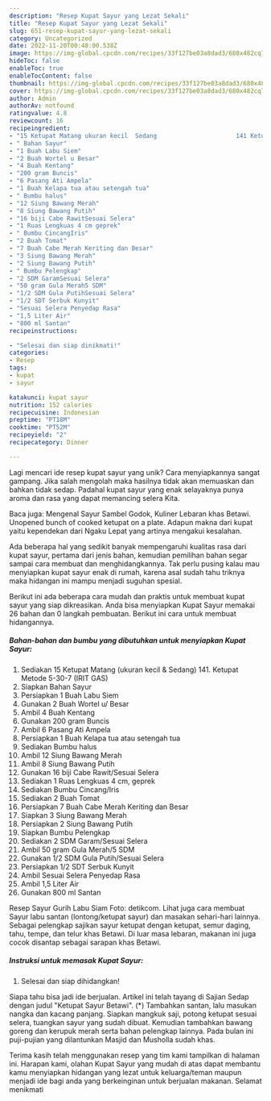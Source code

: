 ```yaml
---
description: "Resep Kupat Sayur yang Lezat Sekali"
title: "Resep Kupat Sayur yang Lezat Sekali"
slug: 651-resep-kupat-sayur-yang-lezat-sekali
category: Uncategorized
date: 2022-11-20T00:48:00.538Z
image: https://img-global.cpcdn.com/recipes/33f127be03a8dad3/680x482cq70/kupat-sayur-foto-resep-utama.jpg
hideToc: false
enableToc: true
enableTocContent: false
thumbnail: https://img-global.cpcdn.com/recipes/33f127be03a8dad3/680x482cq70/kupat-sayur-foto-resep-utama.jpg
cover: https://img-global.cpcdn.com/recipes/33f127be03a8dad3/680x482cq70/kupat-sayur-foto-resep-utama.jpg
author: Admin
authorAv: notfound
ratingvalue: 4.8
reviewcount: 16
recipeingredient:
- "15 Ketupat Matang ukuran kecil  Sedang                      141 Ketupat Metode 5307 IRIT GAS"
- " Bahan Sayur"
- "1 Buah Labu Siem"
- "2 Buah Wortel u Besar"
- "4 Buah Kentang"
- "200 gram Buncis"
- "6 Pasang Ati Ampela"
- "1 Buah Kelapa tua atau setengah tua"
- " Bumbu halus"
- "12 Siung Bawang Merah"
- "8 Siung Bawang Putih"
- "16 biji Cabe RawitSesuai Selera"
- "1 Ruas Lengkuas 4 cm geprek"
- " Bumbu CincangIris"
- "2 Buah Tomat"
- "7 Buah Cabe Merah Keriting dan Besar"
- "3 Siung Bawang Merah"
- "2 Siung Bawang Putih"
- " Bumbu Pelengkap"
- "2 SDM GaramSesuai Selera"
- "50 gram Gula Merah5 SDM"
- "1/2 SDM Gula PutihSesuai Selera"
- "1/2 SDT Serbuk Kunyit"
- "Sesuai Selera Penyedap Rasa"
- "1,5 Liter Air"
- "800 ml Santan"
recipeinstructions:

- "Selesai dan siap dinikmati!"
categories:
- Resep
tags:
- kupat
- sayur

katakunci: kupat sayur 
nutrition: 152 calories
recipecuisine: Indonesian
preptime: "PT18M"
cooktime: "PT52M"
recipeyield: "2"
recipecategory: Dinner

---
```





Lagi mencari ide resep kupat sayur yang unik? Cara menyiapkannya sangat gampang. Jika salah mengolah maka hasilnya tidak akan memuaskan dan bahkan tidak sedap. Padahal kupat sayur yang enak selayaknya punya aroma dan rasa yang dapat memancing selera Kita.





Baca juga: Mengenal Sayur Sambel Godok, Kuliner Lebaran khas Betawi. Unopened bunch of cooked ketupat on a plate. Adapun makna dari kupat yaitu kependekan dari Ngaku Lepat yang artinya mengakui kesalahan.

Ada beberapa hal yang sedikit banyak mempengaruhi kualitas rasa dari kupat sayur, pertama dari jenis bahan, kemudian pemilihan bahan segar sampai cara membuat dan menghidangkannya. Tak perlu pusing kalau mau menyiapkan kupat sayur enak di rumah, karena asal sudah tahu triknya maka hidangan ini mampu menjadi suguhan spesial.






Berikut ini ada beberapa cara mudah dan praktis untuk membuat kupat sayur yang siap dikreasikan. Anda bisa menyiapkan Kupat Sayur memakai 26 bahan dan 0 langkah pembuatan. Berikut ini cara untuk membuat hidangannya.

<!--inarticleads1-->

##### Bahan-bahan dan bumbu yang dibutuhkan untuk menyiapkan Kupat Sayur:

1. Sediakan 15 Ketupat Matang (ukuran kecil &amp; Sedang)                      141. Ketupat Metode 5-30-7 (IRIT GAS)
1. Siapkan  Bahan Sayur
1. Persiapkan 1 Buah Labu Siem
1. Gunakan 2 Buah Wortel u/ Besar
1. Ambil 4 Buah Kentang
1. Gunakan 200 gram Buncis
1. Ambil 6 Pasang Ati Ampela
1. Persiapkan 1 Buah Kelapa tua atau setengah tua
1. Sediakan  Bumbu halus
1. Ambil 12 Siung Bawang Merah
1. Ambil 8 Siung Bawang Putih
1. Gunakan 16 biji Cabe Rawit/Sesuai Selera
1. Sediakan 1 Ruas Lengkuas 4 cm, geprek
1. Sediakan  Bumbu Cincang/Iris
1. Sediakan 2 Buah Tomat
1. Persiapkan 7 Buah Cabe Merah Keriting dan Besar
1. Siapkan 3 Siung Bawang Merah
1. Persiapkan 2 Siung Bawang Putih
1. Siapkan  Bumbu Pelengkap
1. Sediakan 2 SDM Garam/Sesuai Selera
1. Ambil 50 gram Gula Merah/5 SDM
1. Gunakan 1/2 SDM Gula Putih/Sesuai Selera
1. Persiapkan 1/2 SDT Serbuk Kunyit
1. Ambil Sesuai Selera Penyedap Rasa
1. Ambil 1,5 Liter Air
1. Gunakan 800 ml Santan


Resep Sayur Gurih Labu Siam Foto: detikcom. Lihat juga cara membuat Sayur labu santan (lontong/ketupat sayur) dan masakan sehari-hari lainnya. Sebagai pelengkap sajikan sayur ketupat dengan ketupat, semur daging, tahu, tempe, dan telur khas Betawi. Di luar masa lebaran, makanan ini juga cocok disantap sebagai sarapan khas Betawi. 

<!--inarticleads2-->

##### Instruksi untuk memasak Kupat Sayur:


1. Selesai dan siap dihidangkan!

Siapa tahu bisa jadi ide berjualan. Artikel ini telah tayang di Sajian Sedap dengan judul &#34;Ketupat Sayur Betawi&#34;. (*) Tambahkan santan, lalu masukan nangka dan kacang panjang. Siapkan mangkuk saji, potong ketupat sesuai selera, tuangkan sayur yang sudah dibuat. Kemudian tambahkan bawang goreng dan kerupuk merah serta bahan pelengkap lainnya. Pada bulan ini puji-pujian yang dilantunkan Masjid dan Musholla sudah khas. 

Terima kasih telah menggunakan resep yang tim kami tampilkan di halaman ini. Harapan kami, olahan Kupat Sayur yang mudah di atas dapat membantu kamu menyiapkan hidangan yang lezat untuk keluarga/teman maupun menjadi ide bagi anda yang berkeinginan untuk berjualan makanan. Selamat menikmati
